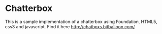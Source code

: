 # Chatterbox

This is a sample implementation of a chatterbox using Foundation, HTML5, css3 and javascript.
Find it here http://chatboxs.bitballoon.com/
